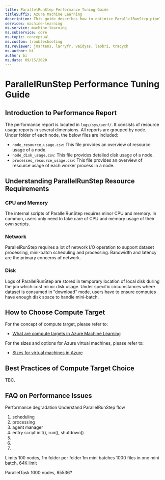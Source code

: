 ```yaml
---
title: ParallelRunStep Performance Tuning Guide
titleSuffix: Azure Machine Learning
description: This guide describes how to optimize ParallelRunStep pipeline run.
services: machine-learning
ms.service: machine-learning
ms.subservice: core
ms.topic: conceptual
ms.custom: troubleshooting
ms.reviewer: jmartens, larryfr, vaidyas, laobri, tracych
ms.author: bi
author: bi
ms.date: 09/15/2020
---
```


# ParallelRunStep Performance Tuning Guide

## Introduction to Performance Report
The performance report is located in `logs/sys/perf/`. It consists of resource usage reports in several dimensions. All reports are grouped by node. Under folder of each node, the below files are included:

- `node_resource_usage.csv`: This file provides an overview of resource usage of a node.
- `node_disk_usage.csv`: This file provides detailed disk usage of a node.
- `processes_resource_usage.csv`: This file provides an overview of resource usage of each worker process in a node.


## Understanding ParallelRunStep Resource Requirements

### CPU and Memory
The internal scripts of ParallelRunStep requires minor CPU and memory. In common, users only need to take care of CPU and memory usage of their own scripts.

### Network
ParallelRunStep requires a lot of network I/O operation to support dataset processing, mini-batch scheduling and processing. Bandwidth and latency are the primary concerns of network.

### Disk
Logs of ParallelRunStep are stored in temporary location of local disk during the job which cost minor disk usage. Under specific circumstances where dataset is consumed in "download" mode, users have to ensure computes have enough disk space to handle mini-batch.


## How to Choose Compute Target

For the concept of compute target, please refer to:
- [What are compute targets in Azure Machine Learning](https://docs.microsoft.com/azure/machine-learning/concept-compute-target)

For the sizes and options for Azure virtual machines, please refer to:
- [Sizes for virtual machines in Azure](https://docs.microsoft.com/azure/virtual-machines/sizes)


## Best Practices of Compute Target Choice
TBC.


## FAQ on Performance Issues
Performance degradation
Understand ParallelRunStep flow
1. scheduling
2. processing
3. agent manager
1. entry script init(), run(), shutdown()
1.
1.
1.

Limits
100 nodes,
1m folder per folder
1m mini batches
1000 files in one mini batch, 64K limit


ParallelTask
1000 nodes, 65536?